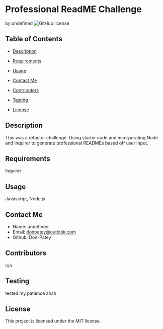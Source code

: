 # Professional ReadME Challenge
by undefined
![GitHub license](https://img.shields.io/badge/license-MIT-blue.svg)

## Table of Contents
* [Description](#description)
* [Requirements](#requirements)
* [Usage](#usage)
* [Contact Me](#contact-me)
* [Contributors](#contributors)
* [Testing](#testing)

* [License](#license)


## Description
This was a refactor challenge. Using starter code and incorporating Node and Inquirer to generate professional READMEs based off user input.

## Requirements
Inquirer

## Usage
Javascript, Node.js

## Contact Me
* Name: undefined
* Email: donpatey@outlook.com
* Github: Don-Patey

## Contributors
n/a

## Testing
tested my patience ahah

## License
This project is licensed under the MIT license.
